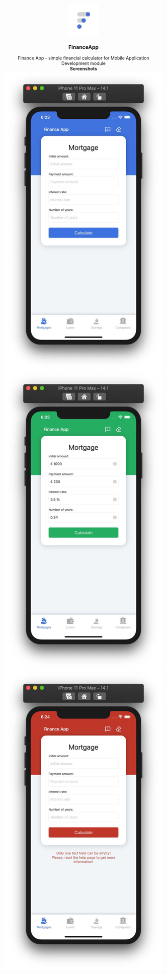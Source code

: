 <br />
<p align="center">
  <a href="https://github.com/Abduvokhid/FinanceApp">
    <img src="images/logo.jpg" alt="Logo" width="100" height="100">
  </a>

  <h3 align="center">FinanceApp</h3>

  <p align="center">
    Finance App - simple financial calculator for Mobile Application Development module
    <br />
    <strong>Screenshots</strong>
    <br />
    <a href="https://github.com/Abduvokhid/FinanceApp">
      <img src="images/image_1.jpg" alt="Image 1">
    </a>
    <a href="https://github.com/Abduvokhid/FinanceApp">
      <img src="images/image_2.jpg" alt="Image 2">
    </a>
    <a href="https://github.com/Abduvokhid/FinanceApp">
      <img src="images/image_3.jpg" alt="Image 3">
    </a>
  </p>
</p>
